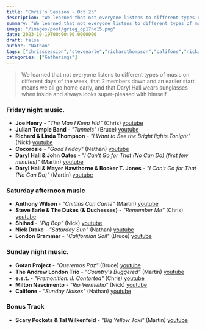 ```yaml
---
title: "Chris's Session - Oct 23"
description: "We learned that not everyone listens to different types of music on different days of the week, that 2 members down and an earlier start means we all go home early, and that Daryl Hall wears sunglasses when inside and always looks super-pleased with himself"
summary: "We learned that not everyone listens to different types of music on different days of the week, that 2 members down and an earlier start means we all go home early, and that Daryl Hall wears sunglasses when inside and always looks super-pleased with himself"
image: "/images/post/grieg_op17no15.png"
date: 2023-10-19T00:00:00.0000000
draft: false
author: "Nathan"
tags: ["chrisssession","steveearle","richardthompson","califone","nickdrake","joehenry","scarypockets","lindathompson","londongrammar","talwilkenfeld","shihad","bookert","andrewlondontrio","miltonnascimento","darylhallandjohnoates","est","cocorosie","darylhall","gotanproject","anthonywilson","mayerhawthorne","juliantempleband","youtube"]
categories: ["Gatherings"]
---
```

> We learned that not everyone listens to different types of music on different days of the week, that 2 members down and an earlier start means we all go home early, and that Daryl Hall wears sunglasses when inside and always looks super-pleased with himself
### Friday night music.
- **Joe Henry** - _"The Man I Keep Hid"_ (Chris) [youtube](https://www.youtube.com/watch?v=gQATmHhHrlM)
- **Julian Temple Band** - _"Tunnels"_ (Bruce) [youtube](https://www.youtube.com/watch?v=cFz4qBiHNU8)
- **Richard & Linda Thompson** - _"I Want to See the Bright lights Tonight"_ (Nick) [youtube](https://www.youtube.com/watch?v=57PENuNVapc)
- **Cocorosie** - _"Good Friday"_ (Nathan) [youtube](https://www.youtube.com/watch?v=uPhT-LF24b0)
- **Daryl Hall & John Oates** - _"I Can't Go for That (No Can Do) (first few minutes)"_ (Martin) [youtube](https://www.youtube.com/watch?v=ccenFp_3kq8)
- **Daryl Hall & Mayer Hawthorne & Booker T. Jones** - _"I Can't Go for That (No Can Do)"_ (Martin) [youtube](https://www.youtube.com/watch?v=8t2s9HSrkl8)
### Saturday afternoon music
- **Anthony Wilson** - _"Chitlins Con Carne"_ (Martin) [youtube](https://www.youtube.com/watch?v=GGw4ks_pfhU)
- **Steve Earle & The Dukes (& Duchesses)** - _"Remember Me"_ (Chris) [youtube](https://www.youtube.com/watch?v=QRQZnhgVgC8)
- **Shihad** - _"Pig Bop"_ (Nick) [youtube](https://www.youtube.com/watch?v=f5mepjO3Yok)
- **Nick Drake** - _"Saturday Sun"_ (Nathan) [youtube](https://www.youtube.com/watch?v=QwaqO3i_eQA)
- **London Grammar** - _"Californian Soil"_ (Bruce) [youtube](https://www.youtube.com/watch?v=e0g4TtI_XTM&t=358s)
### Sunday night music.
- **Gotan Project** - _"Queremos Paz"_ (Bruce) [youtube](https://www.youtube.com/watch?v=d3UpZydTFb0)
- **The Andrew London Trio** - _"Country's Buggered"_ (Martin) [youtube](https://www.youtube.com/watch?v=auA8jy8km8o)
- **e.s.t.** - _"Premonition: II. Contorted"_ (Chris) [youtube](https://www.youtube.com/watch?v=dGYlFSgntAY)
- **Milton Nascimento** - _"Rio Vermelho"_ (Nick) [youtube](https://www.youtube.com/watch?v=-Ja7xQYdV48)
- **Califone** - _"Sunday Noises"_ (Nathan) [youtube](https://www.youtube.com/watch?v=wKxFdH18WhE)
### Bonus Track
- **Scary Pockets & Tal Wilkenfeld** - _"Big Yellow Taxi"_ (Martin) [youtube](https://www.youtube.com/watch?v=8jm1Zl2Fjd4)
